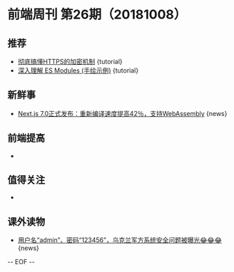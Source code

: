 # 前端周刊 第26期（20181008）

## 推荐

- [彻底搞懂HTTPS的加密机制](https://mp.weixin.qq.com/s/0KhB6xxNlFz7UngBYUn3Tw) {tutorial}
- [深入理解 ES Modules (手绘示例)](https://mp.weixin.qq.com/s/el4T4LqH9WlSMu4z9F2J8A) {tutorial}

## 新鲜事

- [Next.js 7.0正式发布：重新编译速度提高42％，支持WebAssembly](https://mp.weixin.qq.com/s/eImQhwn-zP6hT2EmnWRcmg) {news}

## 前端提高

-

## 值得关注

-

## 课外读物

- [用户名“admin”、密码“123456”，乌克兰军方系统安全问题被曝光😂😂😂](https://mp.weixin.qq.com/s/mMzbAc5JST4SNdRi1wEqig) {news}

[//]: # (分类图标
    新闻 {news}
    视频 {video}
    教程 {tutorial}
    代码 {code}
    演示 {demo}
    观点 {opinion}
    技巧 {tips}
    工具 {tools}
    书籍 {book}
    文档 {doc}
    GayHub {github}
    规范 {w3c}
    规范 {mdn}
    Three.js {threejs}
  )

-- EOF --